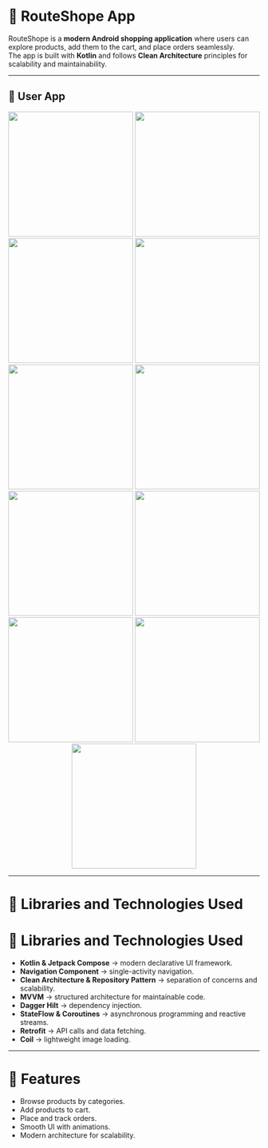 # 🛒 RouteShope App

RouteShope is a **modern Android shopping application** where users can explore products, add them to the cart, and place orders seamlessly.  
The app is built with **Kotlin** and follows **Clean Architecture** principles for scalability and maintainability.  

---


## 👤 User App

<div align="center">
  <img src="https://github.com/user-attachments/assets/0493a486-4605-4069-932d-5c3d50f94d04" width="250"/>
  <img src="https://github.com/user-attachments/assets/aa28e178-9420-4089-bcf6-f4dfa5a600e1" width="250"/>
  <img src="https://github.com/user-attachments/assets/0a1f4765-d875-40ac-ace0-46cd7a6f33ea" width="250"/>

  <img src="https://github.com/user-attachments/assets/db923b24-d0af-459b-a1c4-c86b92f299e5" width="250"/>
  <img src="https://github.com/user-attachments/assets/4dc387db-8785-49b4-9ea7-5d7ca9b73b64" width="250"/>
  <img src="https://github.com/user-attachments/assets/b5319c18-3958-445b-9f21-584cd2c5218e" width="250"/>

  <img src="https://github.com/user-attachments/assets/2701f4b7-fd20-4000-b9f0-f632245f7d1a" width="250"/>
  <img src="https://github.com/user-attachments/assets/e20e9b47-9da8-4910-ab18-e1acd8460632" width="250"/>
  <img src="https://github.com/user-attachments/assets/fd474455-fbe1-4b88-b41e-d52d15df96ff" width="250"/>

  <img src="https://github.com/user-attachments/assets/c1fcae68-4a26-4423-9427-195ebd8834f5" width="250"/>
  <img src="https://github.com/user-attachments/assets/217eee8a-c989-40fa-870e-f9b4f9c48af0" width="250"/>
</div>

---

# 🌟 Libraries and Technologies Used

# 🌟 Libraries and Technologies Used

- **Kotlin & Jetpack Compose** → modern declarative UI framework.  
- **Navigation Component** → single-activity navigation.  
- **Clean Architecture & Repository Pattern** → separation of concerns and scalability.  
- **MVVM** → structured architecture for maintainable code.  
- **Dagger Hilt** → dependency injection.  
- **StateFlow & Coroutines** → asynchronous programming and reactive streams.  
- **Retrofit** → API calls and data fetching.  
- **Coil** → lightweight image loading.  
---

# 🚀 Features

- Browse products by categories.  
- Add products to cart.  
- Place and track orders.  
- Smooth UI with animations.  
- Modern architecture for scalability.  
